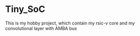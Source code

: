 # Tiny_SoC
 This is my hobby project, which contain my rsic-v core and my convolutional layer with AMBA bus
